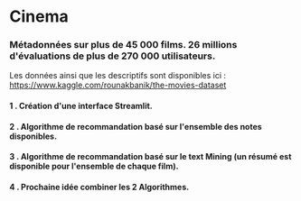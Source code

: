 # Cinema
### Métadonnées sur plus de 45 000 films. 26 millions d'évaluations de plus de 270 000 utilisateurs.
 
Les données ainsi que les descriptifs sont disponibles ici :
  https://www.kaggle.com/rounakbanik/the-movies-dataset

#### 1 . Création d'une interface Streamlit.

#### 2 . Algorithme de recommandation basé sur l'ensemble des notes disponibles.

#### 3 . Algorithme de recommandation basé sur le text Mining (un résumé est disponible pour l'ensemble de chaque film).

#### 4 . Prochaine idée combiner les 2 Algorithmes.
